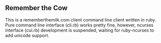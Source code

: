 Remember the Cow
-----------------------

This is a rememberthemilk.com client command line client written in ruby. Pure
command line interface (cli.rb) works pretty fine, however, ncurses interface
(cui.rb) development is suspended, waiting for ruby-ncurses to add unicode
support.
